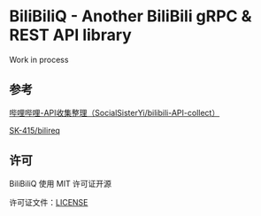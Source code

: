 # BiliBiliQ - Another BiliBili gRPC & REST API library

Work in process

## 参考

[哔哩哔哩-API收集整理（SocialSisterYi/bilibili-API-collect）](https://github.com/SocialSisterYi/bilibili-API-collect)

[SK-415/bilireq](https://github.com/SK-415/bilireq)

## 许可

BiliBiliQ 使用 MIT 许可证开源

许可证文件：[LICENSE](./LICENSE)
